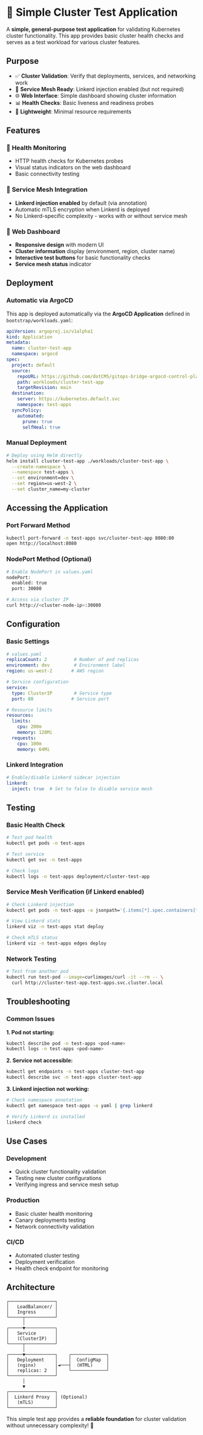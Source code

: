 # 🚀 Simple Cluster Test Application

A **simple, general-purpose test application** for validating Kubernetes cluster functionality. This app provides basic cluster health checks and serves as a test workload for various cluster features.

## Purpose

- ✅ **Cluster Validation**: Verify that deployments, services, and networking work
- 🔗 **Service Mesh Ready**: Linkerd injection enabled (but not required)
- 🌐 **Web Interface**: Simple dashboard showing cluster information
- 📊 **Health Checks**: Basic liveness and readiness probes
- 🎯 **Lightweight**: Minimal resource requirements

## Features

### 🏥 **Health Monitoring**
- HTTP health checks for Kubernetes probes
- Visual status indicators on the web dashboard
- Basic connectivity testing

### 🔗 **Service Mesh Integration**
- **Linkerd injection enabled** by default (via annotation)
- Automatic mTLS encryption when Linkerd is deployed
- No Linkerd-specific complexity - works with or without service mesh

### 📱 **Web Dashboard**
- **Responsive design** with modern UI
- **Cluster information** display (environment, region, cluster name)  
- **Interactive test buttons** for basic functionality checks
- **Service mesh status** indicator

## Deployment

### **Automatic via ArgoCD**
This app is deployed automatically via the **ArgoCD Application** defined in `bootstrap/workloads.yaml`:

```yaml
apiVersion: argoproj.io/v1alpha1
kind: Application
metadata:
  name: cluster-test-app
  namespace: argocd
spec:
  project: default
  source:
    repoURL: https://github.com/dotCMS/gitops-bridge-argocd-control-plane
    path: workloads/cluster-test-app
    targetRevision: main
  destination:
    server: https://kubernetes.default.svc
    namespace: test-apps
  syncPolicy:
    automated:
      prune: true
      selfHeal: true
```

### **Manual Deployment**
```bash
# Deploy using Helm directly
helm install cluster-test-app ./workloads/cluster-test-app \
  --create-namespace \
  --namespace test-apps \
  --set environment=dev \
  --set region=us-west-2 \
  --set cluster_name=my-cluster
```

## Accessing the Application

### **Port Forward Method**
```bash
kubectl port-forward -n test-apps svc/cluster-test-app 8080:80
open http://localhost:8080
```

### **NodePort Method (Optional)**
```bash
# Enable NodePort in values.yaml
nodePort:
  enabled: true
  port: 30080

# Access via cluster IP
curl http://<cluster-node-ip>:30080
```

## Configuration

### **Basic Settings**
```yaml
# values.yaml
replicaCount: 2          # Number of pod replicas
environment: dev         # Environment label
region: us-west-2       # AWS region

# Service configuration
service:
  type: ClusterIP        # Service type
  port: 80              # Service port

# Resource limits
resources:
  limits:
    cpu: 200m
    memory: 128Mi
  requests:
    cpu: 100m
    memory: 64Mi
```

### **Linkerd Integration**
```yaml
# Enable/disable Linkerd sidecar injection
linkerd:
  inject: true  # Set to false to disable service mesh
```

## Testing

### **Basic Health Check**
```bash
# Test pod health
kubectl get pods -n test-apps

# Test service
kubectl get svc -n test-apps

# Check logs
kubectl logs -n test-apps deployment/cluster-test-app
```

### **Service Mesh Verification** (if Linkerd enabled)
```bash
# Check Linkerd injection
kubectl get pods -n test-apps -o jsonpath='{.items[*].spec.containers[*].name}' | grep linkerd

# View Linkerd stats
linkerd viz -n test-apps stat deploy

# Check mTLS status
linkerd viz -n test-apps edges deploy
```

### **Network Testing**
```bash
# Test from another pod
kubectl run test-pod --image=curlimages/curl -it --rm -- \
  curl http://cluster-test-app.test-apps.svc.cluster.local
```

## Troubleshooting

### **Common Issues**

**1. Pod not starting:**
```bash
kubectl describe pod -n test-apps <pod-name>
kubectl logs -n test-apps <pod-name>
```

**2. Service not accessible:**
```bash
kubectl get endpoints -n test-apps cluster-test-app
kubectl describe svc -n test-apps cluster-test-app
```

**3. Linkerd injection not working:**
```bash
# Check namespace annotation
kubectl get namespace test-apps -o yaml | grep linkerd

# Verify Linkerd is installed
linkerd check
```

## Use Cases

### **Development**
- Quick cluster functionality validation
- Testing new cluster configurations
- Verifying ingress and service mesh setup

### **Production**  
- Basic cluster health monitoring
- Canary deployments testing
- Network connectivity validation

### **CI/CD**
- Automated cluster testing
- Deployment verification
- Health check endpoint for monitoring

## Architecture

```
┌─────────────────┐
│   LoadBalancer/ │
│   Ingress       │
└─────┬───────────┘
      │
┌─────▼───────────┐
│   Service       │
│   (ClusterIP)   │
└─────┬───────────┘
      │
┌─────▼───────────┐    ┌─────────────┐
│   Deployment    │    │  ConfigMap  │
│   (nginx)       │◄───┤  (HTML)     │
│   replicas: 2   │    └─────────────┘
└─────────────────┘
      │
      ▼
┌─────────────────┐
│  Linkerd Proxy  │ (Optional)
│   (mTLS)        │
└─────────────────┘
```

This simple test app provides a **reliable foundation** for cluster validation without unnecessary complexity! 🎯
